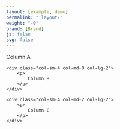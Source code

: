 ```yaml
---
layout: [example, demo]
permalink: ":layout/"
weight: "-0"
brand: [Brand]
js: false
svg: false
---
```


<div class="row grid-example">
	<div class="col-sm-4 col-md-2 col-lg-8">
		<p>
			Column A
		</p>
	</div>

	<div class="col-sm-4 col-md-8 col-lg-2">
		<p>
			Column B
		</p>
	</div>

	<div class="col-sm-4 col-md-2 col-lg-2">
		<p>
			Column C
		</p>
	</div>
</div>
